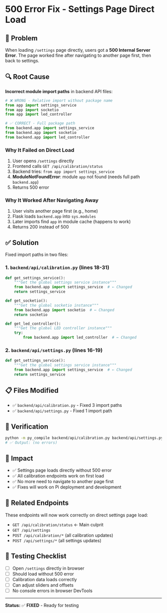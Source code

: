 # 500 Error Fix - Settings Page Direct Load

## 🐛 Problem
When loading `/settings` page directly, users got a **500 Internal Server Error**. The page worked fine after navigating to another page first, then back to settings.

## 🔍 Root Cause
**Incorrect module import paths** in backend API files:

```python
# ❌ WRONG - Relative import without package name
from app import settings_service
from app import socketio
from app import led_controller

# ✅ CORRECT - Full package path
from backend.app import settings_service
from backend.app import socketio
from backend.app import led_controller
```

### Why It Failed on Direct Load
1. User opens `/settings` directly
2. Frontend calls `GET /api/calibration/status` 
3. Backend tries: `from app import settings_service`
4. **ModuleNotFoundError**: module `app` not found (needs full path `backend.app`)
5. Returns 500 error

### Why It Worked After Navigating Away
1. User visits another page first (e.g., home)
2. Flask loads `backend.app` into `sys.modules`
3. Later imports find `app` in module cache (happens to work)
4. Returns 200 instead of 500

## ✅ Solution
Fixed import paths in two files:

### 1. `backend/api/calibration.py` (lines 18-31)
```python
def get_settings_service():
    """Get the global settings service instance"""
    from backend.app import settings_service  # ← Changed
    return settings_service

def get_socketio():
    """Get the global socketio instance"""
    from backend.app import socketio  # ← Changed
    return socketio

def get_led_controller():
    """Get the global LED controller instance"""
    try:
        from backend.app import led_controller  # ← Changed
```

### 2. `backend/api/settings.py` (lines 16-19)
```python
def get_settings_service():
    """Get the global settings service instance"""
    from backend.app import settings_service  # ← Changed
    return settings_service
```

## 📋 Files Modified
- ✅ `backend/api/calibration.py` - Fixed 3 import paths
- ✅ `backend/api/settings.py` - Fixed 1 import path

## 🧪 Verification
```bash
python -m py_compile backend/api/calibration.py backend/api/settings.py
# ✅ Output: (no errors)
```

## 🚀 Impact
- ✅ Settings page loads directly without 500 error
- ✅ All calibration endpoints work on first load
- ✅ No more need to navigate to another page first
- ✅ Fixes will work on Pi deployment and development

## 🔗 Related Endpoints
These endpoints will now work correctly on direct settings page load:
- `GET /api/calibration/status` ← Main culprit
- `GET /api/settings` 
- `POST /api/calibration/*` (all calibration updates)
- `POST /api/settings/*` (all settings updates)

## 📝 Testing Checklist
- [ ] Open `/settings` directly in browser
- [ ] Should load without 500 error
- [ ] Calibration data loads correctly
- [ ] Can adjust sliders and offsets
- [ ] No console errors in browser DevTools

---

**Status:** ✅ **FIXED** - Ready for testing
